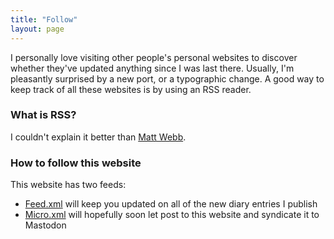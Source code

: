```yaml
---
title: "Follow"
layout: page
---
```

I personally love visiting other people's personal websites to discover whether they've updated anything since I was last there. Usually, I'm pleasantly surprised by a new port, or a typographic change. A good way to keep track of all these websites is by using an RSS reader.

### What is RSS?
I couldn't explain it better than [Matt Webb](https://aboutfeeds.com/).

### How to follow this website
This website has two feeds: 
- [Feed.xml](/feed.xml) will keep you updated on all of the new diary entries I publish
- [Micro.xml](/micro.xml) will hopefully soon let post to this website and syndicate it to Mastodon